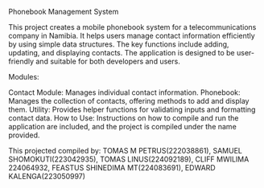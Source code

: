 Phonebook Management System

This project creates a mobile phonebook system for a telecommunications company in Namibia. It helps users manage contact information efficiently by using simple data structures. The key functions include adding, updating, and displaying contacts. The application is designed to be user-friendly and suitable for both developers and users.

Modules:

Contact Module: Manages individual contact information.
Phonebook: Manages the collection of contacts, offering methods to add and display them.
Utility: Provides helper functions for validating inputs and formatting contact data.
How to Use:
Instructions on how to compile and run the application are included, and the project is compiled under the name provided.  

This projected compiled by:
TOMAS M PETRUS(222038861),
SAMUEL SHOMOKUTI(223042935),
TOMAS LINUS(224092189),
CLIFF MWILIMA 224064932,
FEASTUS SHINEDIMA MT(224083691),
EDWARD KALENGA(223050997)
